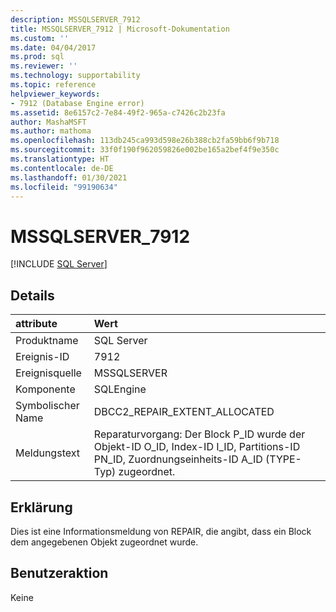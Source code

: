 ```yaml
---
description: MSSQLSERVER_7912
title: MSSQLSERVER_7912 | Microsoft-Dokumentation
ms.custom: ''
ms.date: 04/04/2017
ms.prod: sql
ms.reviewer: ''
ms.technology: supportability
ms.topic: reference
helpviewer_keywords:
- 7912 (Database Engine error)
ms.assetid: 8e6157c2-7e84-49f2-965a-c7426c2b23fa
author: MashaMSFT
ms.author: mathoma
ms.openlocfilehash: 113db245ca993d598e26b388cb2fa59bb6f9b718
ms.sourcegitcommit: 33f0f190f962059826e002be165a2bef4f9e350c
ms.translationtype: HT
ms.contentlocale: de-DE
ms.lasthandoff: 01/30/2021
ms.locfileid: "99190634"
---
```

# <a name="mssqlserver_7912"></a>MSSQLSERVER_7912
 [!INCLUDE [SQL Server](../../includes/applies-to-version/sqlserver.md)]
  
## <a name="details"></a>Details  
  
| attribute | Wert |  
| :-------- | :---- |  
|Produktname|SQL Server|  
|Ereignis-ID|7912|  
|Ereignisquelle|MSSQLSERVER|  
|Komponente|SQLEngine|  
|Symbolischer Name|DBCC2_REPAIR_EXTENT_ALLOCATED|  
|Meldungstext|Reparaturvorgang: Der Block P_ID wurde der Objekt-ID O_ID, Index-ID I_ID, Partitions-ID PN_ID, Zuordnungseinheits-ID A_ID (TYPE-Typ) zugeordnet.|  
  
## <a name="explanation"></a>Erklärung  
Dies ist eine Informationsmeldung von REPAIR, die angibt, dass ein Block dem angegebenen Objekt zugeordnet wurde.  
  
## <a name="user-action"></a>Benutzeraktion  
Keine  
  
